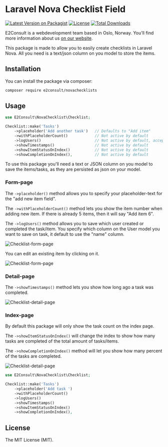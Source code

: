 # Laravel Nova Checklist Field

[![Latest Version on Packagist](https://img.shields.io/packagist/v/e2consult/novachecklists.svg)](https://packagist.org/packages/e2consult/novachecklists)
[![License](https://img.shields.io/packagist/l/e2consult/novachecklists.svg)](https://packagist.org/packages/e2consult/novachecklists)
[![Total Downloads](https://img.shields.io/packagist/dt/e2consult/novachecklists.svg)](https://packagist.org/packages/e2consult/novachecklists)

E2Consult is a webdevelopment team based in Oslo, Norway. You'll find more information about us [on our website](https://e2consult.no).

This package is made to allow you to easily create checklists in Laravel Nova. All you need is a text/json column on you model to store the items.

## Installation

You can install the package via composer:


```bash
composer require e2consult/novachecklists
```

## Usage


```php
use E2Consult\NovaChecklist\Checklist;

Checklist::make('Tasks')
    ->placeholder('Add another task')   // Defaults to "Add item"
    ->withPlaceholderCount()            // Not active by default
    ->logUsers()                        // Not active by default, accepts user-model column. Uses "name" when column isn't provided.
    ->showTimestamps()                  // Not active by default
    ->showItemStatusOnIndex()           // Not active by default
    ->showCompletionOnIndex(),          // Not active by default
```

To use this package you'll need a text or JSON column on you model to save the items/tasks, as they are persisted as json on your model.

### Form-page
The `->placeholder()` method allows you to specify your placeholder-text for the "add new item field".

The `->withPlaceholderCount()` method lets you show the item number when adding new item. If there is already 5 items, then it will say "Add item 6".

The `->logUsers()` method allows you to save which user created or completed the task/item. You specify which column on the User model you want to save on task, it default to use the "name" column.


![Checklist-form-page](https://raw.githubusercontent.com/e2-consult/novachecklists/master/form-add.png)

You can edit an existing item by clicking on it.

![Checklist-form-page](https://raw.githubusercontent.com/e2-consult/novachecklists/master/form-edit.png)

### Detail-page

The `->showTimestamps()` method lets you show how long ago a task was completed.

![Checklist-detail-page](https://raw.githubusercontent.com/e2-consult/novachecklists/master/detail.png)

### Index-page
By default this package will only show the task count on the index page.

The `->showItemStatusOnIndex()` will change the index to show how many tasks are completed of the total amount of tasks/items.

The `->showCompletionOnIndex()` method will let you show how many percent of the tasks are completed.

![Checklist-detail-page](https://raw.githubusercontent.com/e2-consult/novachecklists/master/index.png)

```php
use E2Consult\NovaChecklist\Checklist;

Checklist::make('Tasks')
    ->placeholder('Add task ')
    ->withPlaceholderCount()
    ->logUsers()
    ->showTimestamps()
    ->showItemStatusOnIndex()
    ->showCompletionOnIndex(),
```

## License

The MIT License (MIT).
